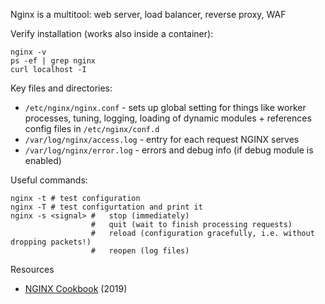 Nginx is a multitool: web server, load balancer, reverse proxy, WAF

Verify installation (works also inside a container):

```
nginx -v
ps -ef | grep nginx
curl localhost -I
```

Key files and directories:

* `/etc/nginx/nginx.conf` - sets up global setting for things like worker processes, tuning, logging, loading of dynamic modules + references config files in `/etc/nginx/conf.d`
* `/var/log/nginx/access.log` - entry for each request NGINX serves
* `/var/log/nginx/error.log` - errors and debug info (if debug module is enabled)

Useful commands:

```
nginx -t # test configuration
nginx -T # test configurtation and print it
nginx -s <signal> #   stop (immediately)
                  #   quit (wait to finish processing requests)
                  #   reload (configuration gracefully, i.e. without dropping packets!)
                  #   reopen (log files) 
```

Resources

* [NGINX Cookbook](https://learning.oreilly.com/library/view/nginx-cookbook/9781492049098/) (2019)
